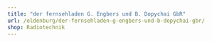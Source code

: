 ```yaml
---
title: "der fernsehladen G. Engbers und B. Dopychai GbR"
url: /oldenburg/der-fernsehladen-g-engbers-und-b-dopychai-gbr/
shop: Radiotechnik
---
```

